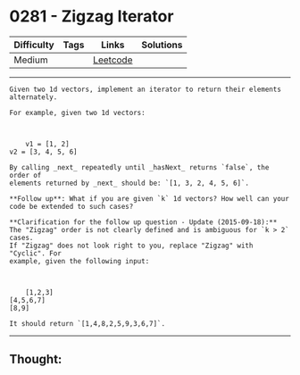 # 0281 - Zigzag Iterator

Difficulty  | Tags | Links | Solutions
----------- | ---- | ----- | -----
Medium |  | [Leetcode](https://leetcode.com/problems/zigzag-iterator/description/) |


-----------

```
Given two 1d vectors, implement an iterator to return their elements
alternately.

For example, given two 1d vectors:



    v1 = [1, 2]v2 = [3, 4, 5, 6]

By calling _next_ repeatedly until _hasNext_ returns `false`, the order of
elements returned by _next_ should be: `[1, 3, 2, 4, 5, 6]`.

**Follow up**: What if you are given `k` 1d vectors? How well can your code be extended to such cases?

**Clarification for the follow up question - Update (2015-09-18):**
The "Zigzag" order is not clearly defined and is ambiguous for `k > 2` cases.
If "Zigzag" does not look right to you, replace "Zigzag" with "Cyclic". For
example, given the following input:



    [1,2,3][4,5,6,7][8,9]

It should return `[1,4,8,2,5,9,3,6,7]`.
```

-----------

## Thought:
